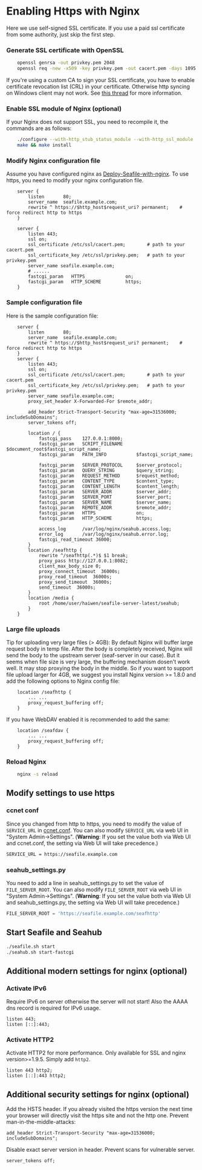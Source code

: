 # Enabling Https with Nginx

Here we use self-signed SSL certificate. If you use a paid ssl certificate from some authority, just skip the first step.

### Generate SSL certificate with OpenSSL
```bash
    openssl genrsa -out privkey.pem 2048
    openssl req -new -x509 -key privkey.pem -out cacert.pem -days 1095
```

If you're using a custom CA to sign your SSL certificate, you have to enable certificate revocation list (CRL) in your certificate. Otherwise http syncing on Windows client may not work. See [this thread](https://forum.seafile-server.org/t/https-syncing-on-windows-machine-using-custom-ca/898) for more information.

### Enable SSL module of Nginx (optional)
If your Nginx does not support SSL, you need to recompile it, the commands are as follows:
```bash
    ./configure --with-http_stub_status_module --with-http_ssl_module
    make && make install
```

### Modify Nginx configuration file

Assume you have configured nginx as
[Deploy-Seafile-with-nginx](deploy_with_nginx.md). To use https, you need to modify your nginx configuration file.
```nginx
    server {
        listen       80;
        server_name  seafile.example.com;
        rewrite ^ https://$http_host$request_uri? permanent;	# force redirect http to https
    }

    server {
        listen 443;
        ssl on;
        ssl_certificate /etc/ssl/cacert.pem;    	# path to your cacert.pem
        ssl_certificate_key /etc/ssl/privkey.pem;	# path to your privkey.pem
        server_name seafile.example.com;
        # ......
        fastcgi_param   HTTPS               on;
        fastcgi_param   HTTP_SCHEME         https;
    }
```


### Sample configuration file

Here is the sample configuration file:

```nginx
    server {
        listen       80;
        server_name  seafile.example.com;
        rewrite ^ https://$http_host$request_uri? permanent;	# force redirect http to https
    }
    server {
        listen 443;
        ssl on;
        ssl_certificate /etc/ssl/cacert.pem;        # path to your cacert.pem
        ssl_certificate_key /etc/ssl/privkey.pem;	# path to your privkey.pem
        server_name seafile.example.com;
        proxy_set_header X-Forwarded-For $remote_addr;

        add_header Strict-Transport-Security "max-age=31536000; includeSubDomains";
        server_tokens off;

        location / {
            fastcgi_pass    127.0.0.1:8000;
            fastcgi_param   SCRIPT_FILENAME     $document_root$fastcgi_script_name;
            fastcgi_param   PATH_INFO           $fastcgi_script_name;

            fastcgi_param   SERVER_PROTOCOL	    $server_protocol;
            fastcgi_param   QUERY_STRING        $query_string;
            fastcgi_param   REQUEST_METHOD      $request_method;
            fastcgi_param   CONTENT_TYPE        $content_type;
            fastcgi_param   CONTENT_LENGTH      $content_length;
            fastcgi_param   SERVER_ADDR         $server_addr;
            fastcgi_param   SERVER_PORT         $server_port;
            fastcgi_param   SERVER_NAME         $server_name;
            fastcgi_param   REMOTE_ADDR         $remote_addr;
            fastcgi_param   HTTPS               on;
            fastcgi_param   HTTP_SCHEME         https;

            access_log      /var/log/nginx/seahub.access.log;
    	    error_log       /var/log/nginx/seahub.error.log;
    	    fastcgi_read_timeout 36000;
        }
        location /seafhttp {
            rewrite ^/seafhttp(.*)$ $1 break;
            proxy_pass http://127.0.0.1:8082;
            client_max_body_size 0;
            proxy_connect_timeout  36000s;
            proxy_read_timeout  36000s;
            proxy_send_timeout  36000s;
            send_timeout  36000s;
        }
        location /media {
            root /home/user/haiwen/seafile-server-latest/seahub;
        }
    }
```

### Large file uploads

Tip for uploading very large files (> 4GB): By default Nginx will buffer large request body in temp file. After the body is completely received, Nginx will send the body to the upstream server (seaf-server in our case). But it seems when file size is very large, the buffering mechanism dosen't work well. It may stop proxying the body in the middle. So if you want to support file upload larger for 4GB, we suggest you install Nginx version >= 1.8.0 and add the following options to Nginx config file:

```nginx
    location /seafhttp {
        ... ...
        proxy_request_buffering off;
    }

```

If you have WebDAV enabled it is recommended to add the same:

```nginx
    location /seafdav {
        ... ...
        proxy_request_buffering off;
    }
```

### Reload Nginx
```bash
    nginx -s reload
```

## Modify settings to use https

### ccnet conf

Since you changed from http to https, you need to modify the value of `SERVICE_URL` in [ccnet.conf](../config/ccnet-conf.md). You can also modify `SERVICE_URL` via web UI in "System Admin->Settings". (**Warning**: If you set the value both via Web UI and ccnet.conf, the setting via Web UI will take precedence.)

```bash
SERVICE_URL = https://seafile.example.com
```

### seahub_settings.py

You need to add a line in seahub_settings.py to set the value of `FILE_SERVER_ROOT`. You can also modify `FILE_SERVER_ROOT` via web UI in "System Admin->Settings". (**Warning**: If you set the value both via Web UI and seahub_settings.py, the setting via Web UI will take precedence.)

```python
FILE_SERVER_ROOT = 'https://seafile.example.com/seafhttp'
```

## Start Seafile and Seahub

```bash
./seafile.sh start
./seahub.sh start-fastcgi
```

## Additional modern settings for nginx (optional)

### Activate IPv6

Require IPv6 on server otherwise the server will not start! Also the AAAA dns record is required for IPv6 usage.

```nginx
listen 443;
listen [::]:443;
```

### Activate HTTP2

Activate HTTP2 for more performance. Only available for SSL and nginx version>=1.9.5. Simply add `http2`.
```nginx
listen 443 http2;
listen [::]:443 http2;
```

## Additional security settings for nginx (optional)

Add the HSTS header. If you already visited the https version the next time your browser will directly visit the https site and not the http one. Prevent man-in-the-middle-attacks:
```nginx
add_header Strict-Transport-Security "max-age=31536000; includeSubDomains";
```

Disable exact server version in header. Prevent scans for vulnerable server.
```nginx
server_tokens off;
```
